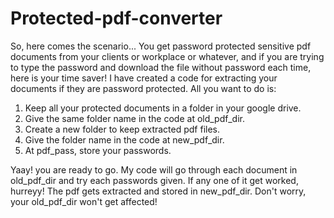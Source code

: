 # Protected-pdf-converter

So, here comes the scenario...
You get password protected sensitive pdf documents from your clients or workplace or whatever, and if you are trying to type the password and download the file without password each time, here is your time saver!
I have created a code for extracting your documents if they are password protected. 
All you want to do is:
1. Keep all your protected documents in a folder in your google drive.
2. Give the same folder name in the code at old_pdf_dir.
3. Create a new folder to keep extracted pdf files.
4. Give the folder name in the code at new_pdf_dir.
5. At pdf_pass, store your passwords.

Yaay! you are ready to go. 
My code will go through each document in old_pdf_dir and try each passwords given. If any one of it get worked, hurreyy! The pdf gets extracted and stored in new_pdf_dir.
Don't worry, your old_pdf_dir won't get affected!
